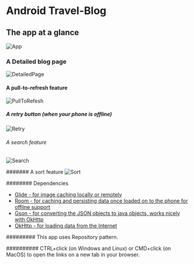 # Android Travel-Blog

## The app at a glance
![App](https://github.com/maduoma/Travel-Blog/blob/master/App.png)

### A Detailed blog page
![DetailedPage](https://github.com/maduoma/Travel-Blog/blob/master/DetailedPage.png)

#### A pull-to-refresh feature
![PullToRefesh](https://github.com/maduoma/Travel-Blog/blob/master/PullToRefesh.png)

##### A retry button (when your phone is offline)
![Retry](https://github.com/maduoma/Travel-Blog/blob/master/Retry.png)

###### A search feature
![Search](https://github.com/maduoma/Travel-Blog/blob/master/Search.png)

####### A sort feature
![Sort](https://github.com/maduoma/Travel-Blog/blob/master/Sort.png)

######## Dependencies
- [Glide - for image caching locally or remotely](https://github.com/bumptech/glide)
- [Room - for caching and persisting data once loaded on to the phone for offline support](https://developer.android.com/training/data-storage/room)
- [Gson - for  converting the JSON objects to java objects, works nicely with OkHttp](https://github.com/google/gson)
- [OkHttp - for loading data from the Internet](https://square.github.io/okhttp/)

######### This app uses Repository pattern.

########## CTRL+click (on Windows and Linux) or CMD+click (on MacOS) to open the links on a new tab in your browser.
